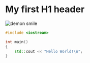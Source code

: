 # My first H1 header 
![demon smile](https://discord.com/assets/4d873d99443222bc27b5.svg)
``` c++
#include <iostream>

int main()
{
    std::cout << "Hello World!\n";
}
```
